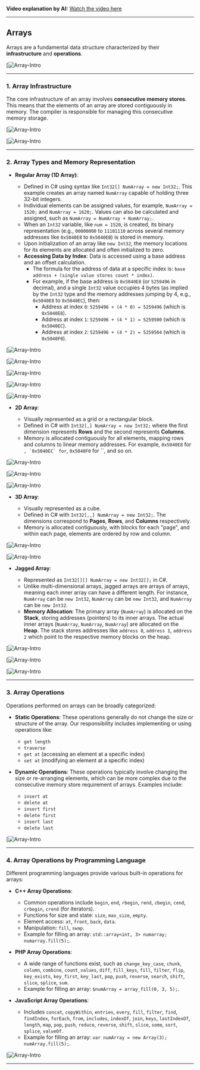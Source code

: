 **Video explanation by AI:** [Watch the video here](https://notebooklm.google.com/notebook/68a51878-3ce2-4a6e-ba12-62bb4ec9e31e?artifactId=97727e99-141b-4718-b36b-a29fe1149f5c)

---
## Arrays

Arrays are a fundamental data structure characterized by their **infrastructure** and **operations**.

[![Array-Intro](G:\DSA\Slides\Array-Intro\s16.png)

---
### 1. Array Infrastructure

The core infrastructure of an array involves **consecutive memory stores**. This means that the elements of an array are stored contiguously in memory. The compiler is responsible for managing this consecutive memory storage.

[![Array-Intro](G:\DSA\Slides\Array-Intro\s17.png)

[![Array-Intro](G:\DSA\Slides\Array-Intro\s18.png)

---
### 2. Array Types and Memory Representation

- **Regular Array (1D Array)**:
    
    - Defined in C# using syntax like `Int32[] NumArray = new Int32;`. This example creates an array named `NumArray` capable of holding three 32-bit integers.
    - Individual elements can be assigned values, for example, `NumArray = 1520;` and `NumArray = 1620;`. Values can also be calculated and assigned, such as `NumArray = NumArray + NumArray;`.
    - When an `Int32` variable, like `num = 1520`, is created, its binary representation (e.g., `00000000` to `11101110` across several memory addresses like `0x5040E8` to `0x5040EB`) is stored in memory.
    - Upon initialization of an array like `new Int32`, the memory locations for its elements are allocated and often initialized to zero.
    - **Accessing Data by Index**: Data is accessed using a base address and an offset calculation.
        - The formula for the address of data at a specific index is: `base address + (single value stores count * index)`.
        - For example, if the base address is `0x5040E8` (or `5259496` in decimal), and a single `Int32` value occupies 4 bytes (as implied by the `Int32` type and the memory addresses jumping by 4, e.g., `0x5040E8` to `0x5040EC`), then:
            - Address at index `0`: `5259496 + (4 * 0) = 5259496` (which is `0x5040E8`).
            - Address at index `1`: `5259496 + (4 * 1) = 5259500` (which is `0x5040EC`).
            - Address at index `2`: `5259496 + (4 * 2) = 5259504` (which is `0x5040F0`).

[![Array-Intro](G:\DSA\Slides\Array-Intro\s3.png)

[![Array-Intro](G:\DSA\Slides\Array-Intro\s1.png)

[![Array-Intro](G:\DSA\Slides\Array-Intro\s2.png)

[![Array-Intro](G:\DSA\Slides\Array-Intro\s5.png)

[![Array-Intro](G:\DSA\Slides\Array-Intro\s6.png)

- **2D Array**:
    
    - Visually represented as a grid or a rectangular block.
    - Defined in C# with `Int32[,] NumArray = new Int32;` where the first dimension represents **Rows** and the second represents **Columns**.
    - Memory is allocated contiguously for all elements, mapping rows and columns to linear memory addresses. For example, `0x5040E8` for ``, `0x5040EC` for``, `0x5040F0` for ``, and so on.

[![Array-Intro](G:\DSA\Slides\Array-Intro\s7.png)

[![Array-Intro](G:\DSA\Slides\Array-Intro\s8.png)

[![Array-Intro](G:\DSA\Slides\Array-Intro\s9.png)

- **3D Array**:
    
    - Visually represented as a cube.
    - Defined in C# with `Int32[,,] NumArray = new Int32;`. The dimensions correspond to **Pages**, **Rows**, and **Columns** respectively.
    - Memory is allocated contiguously, with blocks for each "page", and within each page, elements are ordered by row and column.

[![Array-Intro](G:\DSA\Slides\Array-Intro\s10.png)

[![Array-Intro](G:\DSA\Slides\Array-Intro\s12.png)

- **Jagged Array**:
    
    - Represented as `Int32[][] NumArray = new Int32[];` in C#.
    - Unlike multi-dimensional arrays, jagged arrays are arrays of arrays, meaning each inner array can have a different length. For instance, `NumArray` can be `new Int32`, `NumArray` can be `new Int32`, and `NumArray` can be `new Int32`.
    - **Memory Allocation**: The primary array (`NumArray`) is allocated on the **Stack**, storing addresses (pointers) to its inner arrays. The actual inner arrays (`NumArray`, `NumArray`, `NumArray`) are allocated on the **Heap**. The stack stores addresses like `address 0`, `address 1`, `address 2` which point to the respective memory blocks on the heap.

[![Array-Intro](G:\DSA\Slides\Array-Intro\s13.png)

[![Array-Intro](G:\DSA\Slides\Array-Intro\s14.png)

[![Array-Intro](G:\DSA\Slides\Array-Intro\s15.png)

---
### 3. Array Operations

Operations performed on arrays can be broadly categorized:

- **Static Operations**: These operations generally do not change the size or structure of the array. Our responsibility includes implementing or using operations like:
    
    - `get length`
    - `traverse`
    - `get at` (accessing an element at a specific index)
    - `set at` (modifying an element at a specific index)
- **Dynamic Operations**: These operations typically involve changing the size or re-arranging elements, which can be more complex due to the consecutive memory store requirement of arrays. Examples include:
    
    - `insert at`
    - `delete at`
    - `insert first`
    - `delete first`
    - `insert last`
    - `delete last`

[![Array-Intro](G:\DSA\Slides\Array-Intro\s17.png)

---
### 4. Array Operations by Programming Language

Different programming languages provide various built-in operations for arrays:

- **C++ Array Operations**:
    
    - Common operations include `begin`, `end`, `rbegin`, `rend`, `cbegin`, `cend`, `crbegin`, `crend` (for iterators).
    - Functions for size and state: `size`, `max_size`, `empty`.
    - Element access: `at`, `front`, `back`, `data`.
    - Manipulation: `fill`, `swap`.
    - Example for filling an array: `std::array<int, 3> numarray; numarray.fill(5);`.
- **PHP Array Operations**:
    
    - A wide range of functions exist, such as `change_key_case`, `chunk`, `column`, `combine`, `count_values`, `diff`, `fill_keys`, `fill`, `filter`, `flip`, `key_exists`, `key_first`, `key_last`, `pop`, `push`, `reverse`, `search`, `shift`, `slice`, `splice`, `sum`.
    - Example for filling an array: `$numArray = array_fill(0, 3, 5);`.
- **JavaScript Array Operations**:
    
    - Includes `concat`, `copyWithin`, `entries`, `every`, `fill`, `filter`, `find`, `findIndex`, `forEach`, `from`, `includes`, `indexOf`, `join`, `keys`, `lastIndexOf`, `length`, `map`, `pop`, `push`, `reduce`, `reverse`, `shift`, `slice`, `some`, `sort`, `splice`, `valueOf`.
    - Example for filling an array: `var numArray = new Array(3); numArray.fill(5);`.

[![Array-Intro](G:\DSA\Slides\Array-Intro\s19.png)

---

